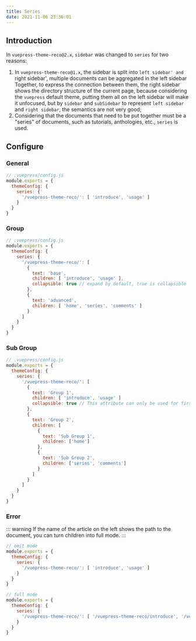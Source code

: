 ```yaml
---
title: Series
date: 2021-11-06 23:36:01
---
```


## Introduction

In `vuepress-theme-reco@2.x`, `sidebar` was changed to `series` for two reasons:

1. In `vuepress-theme-reco@1.x`, the sidebar is split into `left sidebar' and `right sidebar', multiple documents can be aggregated in the left sidebar Together, to express the connection between them, the right sidebar shows the directory structure of the current page, because considering the `vuepress` default theme, putting them all on the left sidebar will make it unfocused, but by `sidebar` and `subSidebar` to represent `left sidebar` and `right sidebar`, the semantics are not very good;
2. Considering that the documents that need to be put together must be a "series" of documents, such as tutorials, anthologies, etc., `series` is used.

## Configure

### General

``` js
// .vuepress/config.js
module.exports = {
  themeConfig: {
    series: {
      '/vuepress-theme-reco/': [ 'introduce', 'usage' ]
    }
  }
}
```

### Group

```js
// .vuepress/config.js
module.exports = {
  themeConfig: {
    series: {
      '/vuepress-theme-reco/': [
        {
          text: 'base',
          children: [ 'introduce', 'usage' ],
          collapsible: true // expand by default, true is collapsible
        },
        {
          text: 'advanced',
          children: [ 'home', 'series', 'comments' ]
        }
      ]
    }
  }
}
```

### Sub Group

```js
// .vuepress/config.js
module.exports = {
  themeConfig: {
    series: {
      '/vuepress-theme-reco/': [
        {
          text: 'Group 1',
          children: [ 'introduce', 'usage' ]
          collapsible: true // This attribute can only be used for first-level groups
        },
        {
          text: 'Group 2',
          children: [
            {
              text: 'Sub Group 1',
              children: ['home']
            },
            {
              text: 'Sub Group 2',
              children: ['series', 'comments']
            }
          ]
        }
      ]
    }
  }
}
```

### Error

::: warning
If the name of the article on the left shows the path to the document, you can turn children into full mode.
:::

```js
// omit mode
module.exports = {
  themeConfig: {
    series: {
      '/vuepress-theme-reco/': [ 'introduce', 'usage' ]
    }
  }
}

// full mode
module.exports = {
  themeConfig: {
    series: {
      '/vuepress-theme-reco/': [ '/vuepress-theme-reco/introduce', '/vuepress-theme-reco/usage' ]
    }
  }
}
```
